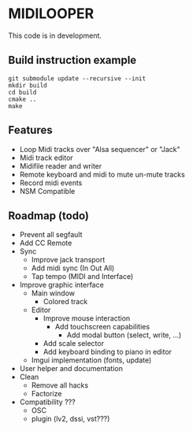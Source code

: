 # MIDILOOPER

This code is in development.

## Build instruction example

    git submodule update --recursive --init
    mkdir build
    cd build
    cmake ..
    make

## Features

* Loop Midi tracks over "Alsa sequencer" or "Jack"
* Midi track editor
* Midifile reader and writer
* Remote keyboard and midi to mute un-mute tracks
* Record midi events
* NSM Compatible

## Roadmap (todo)

* Prevent all segfault
* Add CC Remote
* Sync
  * Improve jack transport
  * Add midi sync (In Out All)
  * Tap tempo (MIDI and Interface)
* Improve graphic interface
  * Main window
    * Colored track
  * Editor
    * Improve mouse interaction
      * Add touchscreen capabilities
        * Add modal button (select, write, ...)
    * Add scale selector
    * Add keyboard binding to piano in editor
  * Imgui implementation (fonts, update)
* User helper and documentation
* Clean
  * Remove all hacks
  * Factorize
* Compatibility ???
  * OSC
  * plugin (lv2, dssi, vst???)
